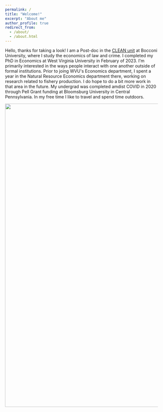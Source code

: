 ```yaml
---
permalink: /
title: "Welcome!" 
excerpt: "About me"
author_profile: true
redirect_from: 
  - /about/
  - /about.html
---
```


Hello, thanks for taking a look! I am a Post-doc in the [CLEAN unit](https://clean.unibocconi.eu/) at Bocconi University, where I study the economics of law and crime. I completed my PhD in Economics at West Virginia University in February of 2023. I'm primarily interested in the ways people interact with one another outside of formal institutions. Prior to joing WVU's Economics department, I spent a year in the Natural Resource Economics department there, working on research related to fishery production. I do hope to do a bit more work in that area in the future. My undergrad was completed amdist COVID in 2020 through Pell Grant funding at Bloomsburg University in Central Pennsylvania. In my free time I like to travel and spend time outdoors. 

<img src="/images/personal/olympia.jpg" width="1000"/>


